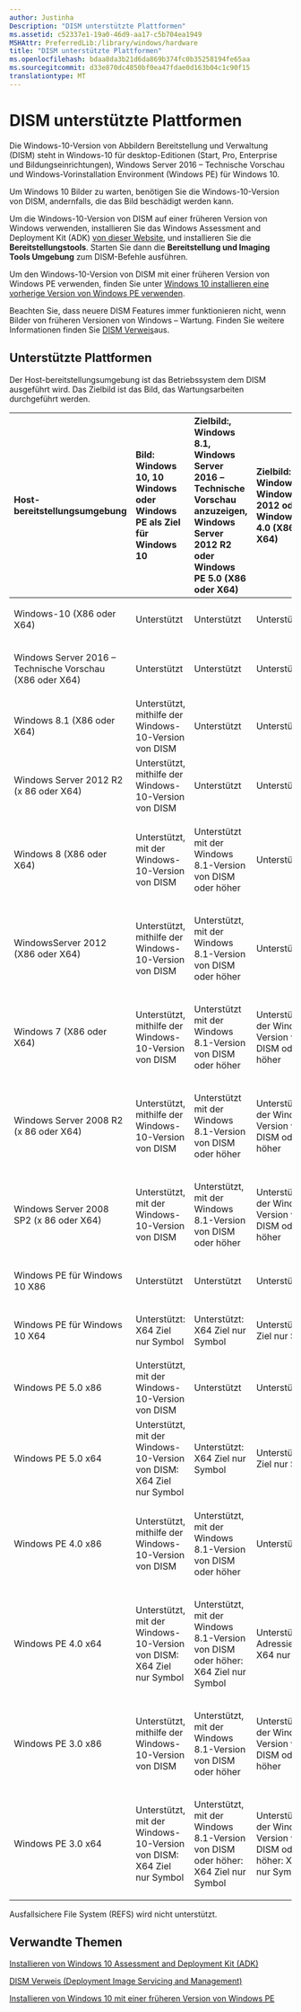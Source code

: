 ```yaml
---
author: Justinha
Description: "DISM unterstützte Plattformen"
ms.assetid: c52337e1-19a0-46d9-aa17-c5b704ea1949
MSHAttr: PreferredLib:/library/windows/hardware
title: "DISM unterstützte Plattformen"
ms.openlocfilehash: bdaa8da3b21d6da869b374fc0b35258194fe65aa
ms.sourcegitcommit: d33e870dc4850bf0ea47fdae0d163b04c1c90f15
translationtype: MT
---
```

# <a name="dism-supported-platforms"></a>DISM unterstützte Plattformen


Die Windows-10-Version von Abbildern Bereitstellung und Verwaltung (DISM) steht in Windows-10 für desktop-Editionen (Start, Pro, Enterprise und Bildungseinrichtungen), Windows Server 2016 – Technische Vorschau und Windows-Vorinstallation Environment (Windows PE) für Windows 10.

Um Windows 10 Bilder zu warten, benötigen Sie die Windows-10-Version von DISM, andernfalls, die das Bild beschädigt werden kann.

Um die Windows-10-Version von DISM auf einer früheren Version von Windows verwenden, installieren Sie das Windows Assessment and Deployment Kit (ADK) [von dieser Website](http://go.microsoft.com/fwlink/p/?LinkId=526803), und installieren Sie die **Bereitstellungstools**. Starten Sie dann die **Bereitstellung und Imaging Tools Umgebung** zum DISM-Befehle ausführen.

Um den Windows-10-Version von DISM mit einer früheren Version von Windows PE verwenden, finden Sie unter [Windows 10 installieren eine vorherige Version von Windows PE verwenden](copy-dism-to-another-computer.md).

Beachten Sie, dass neuere DISM Features immer funktionieren nicht, wenn Bilder von früheren Versionen von Windows – Wartung. Finden Sie weitere Informationen finden Sie [DISM Verweis](dism-reference--deployment-image-servicing-and-management.md)aus.

## <a name="span-iddtspdismspanspan-iddtspdismspansupported-platforms"></a><span id="DTSP_DISM"></span><span id="dtsp_dism"></span>Unterstützte Plattformen


Der Host-bereitstellungsumgebung ist das Betriebssystem dem DISM ausgeführt wird. Das Zielbild ist das Bild, das Wartungsarbeiten durchgeführt werden.

<table>
<colgroup>
<col width="20%" />
<col width="20%" />
<col width="20%" />
<col width="20%" />
<col width="20%" />
</colgroup>
<thead>
<tr class="header">
<th align="left">Host-bereitstellungsumgebung</th>
<th align="left">Bild: Windows 10, 10 Windows oder Windows PE als Ziel für Windows 10</th>
<th align="left">Zielbild:, Windows 8.1, Windows Server 2016 – Technische Vorschau anzuzeigen, Windows Server 2012 R2 oder Windows PE 5.0 (X86 oder X64)</th>
<th align="left">Zielbild: Windows 8, WindowsServer 2012 oder Windows PE 4.0 (X86 oder X64)</th>
<th align="left">Zielbild: Windows 7, Windows Server 2008 R2 oder Windows PE 3.0 (X86 oder X64)</th>
</tr>
</thead>
<tbody>
<tr class="odd">
<td align="left"><p>Windows-10 (X86 oder X64)</p></td>
<td align="left">Unterstützt</td>
<td align="left"><p>Unterstützt</p></td>
<td align="left"><p>Unterstützt</p></td>
<td align="left"><p>Unterstützt</p></td>
</tr>
<tr class="even">
<td align="left"><p>Windows Server 2016 – Technische Vorschau (X86 oder X64)</p></td>
<td align="left">Unterstützt</td>
<td align="left"><p>Unterstützt</p></td>
<td align="left"><p>Unterstützt</p></td>
<td align="left"><p>Unterstützt</p></td>
</tr>
<tr class="odd">
<td align="left"><p>Windows 8.1 (X86 oder X64)</p></td>
<td align="left">Unterstützt, mithilfe der Windows-10-Version von DISM</td>
<td align="left"><p>Unterstützt</p></td>
<td align="left"><p>Unterstützt</p></td>
<td align="left"><p>Unterstützt</p></td>
</tr>
<tr class="even">
<td align="left"><p>Windows Server 2012 R2 (x 86 oder X64)</p></td>
<td align="left">Unterstützt, mithilfe der Windows-10-Version von DISM</td>
<td align="left"><p>Unterstützt</p></td>
<td align="left"><p>Unterstützt</p></td>
<td align="left"><p>Unterstützt</p></td>
</tr>
<tr class="odd">
<td align="left"><p>Windows 8 (X86 oder X64)</p></td>
<td align="left">Unterstützt, mit der Windows-10-Version von DISM</td>
<td align="left"><p>Unterstützt mit der Windows 8.1-Version von DISM oder höher</p></td>
<td align="left"><p>Unterstützt</p></td>
<td align="left"><p>Unterstützt</p></td>
</tr>
<tr class="even">
<td align="left"><p>WindowsServer 2012 (X86 oder X64)</p></td>
<td align="left">Unterstützt, mithilfe der Windows-10-Version von DISM</td>
<td align="left"><p>Unterstützt, mit der Windows 8.1-Version von DISM oder höher</p></td>
<td align="left"><p>Unterstützt</p></td>
<td align="left"><p>Unterstützt</p></td>
</tr>
<tr class="odd">
<td align="left"><p>Windows 7 (X86 oder X64)</p></td>
<td align="left">Unterstützt, mithilfe der Windows-10-Version von DISM</td>
<td align="left"><p>Unterstützt mit der Windows 8.1-Version von DISM oder höher</p></td>
<td align="left"><p>Unterstützt, mit der Windows 8-Version von DISM oder höher</p></td>
<td align="left"><p>Unterstützt</p></td>
</tr>
<tr class="even">
<td align="left"><p>Windows Server 2008 R2 (x 86 oder X64)</p></td>
<td align="left">Unterstützt, mithilfe der Windows-10-Version von DISM</td>
<td align="left"><p>Unterstützt mit der Windows 8.1-Version von DISM oder höher</p></td>
<td align="left"><p>Unterstützt, mit der Windows 8-Version von DISM oder höher</p></td>
<td align="left"><p>Unterstützt</p></td>
</tr>
<tr class="odd">
<td align="left"><p>Windows Server 2008 SP2 (x 86 oder X64)</p></td>
<td align="left">Unterstützt, mit der Windows-10-Version von DISM</td>
<td align="left"><p>Unterstützt, mit der Windows 8.1-Version von DISM oder höher</p></td>
<td align="left"><p>Unterstützt mit der Windows 8-Version von DISM oder höher</p></td>
<td align="left"><p>Unterstützt</p></td>
</tr>
<tr class="even">
<td align="left"><p>Windows PE für Windows 10 X86</p></td>
<td align="left">Unterstützt</td>
<td align="left"><p>Unterstützt</p></td>
<td align="left"><p>Unterstützt</p></td>
<td align="left"><p>Unterstützt</p></td>
</tr>
<tr class="odd">
<td align="left"><p>Windows PE für Windows 10 X64</p></td>
<td align="left">Unterstützt: X64 Ziel nur Symbol</td>
<td align="left"><p>Unterstützt: X64 Ziel nur Symbol</p></td>
<td align="left"><p>Unterstützt: X64 Ziel nur Symbol</p></td>
<td align="left"><p>Unterstützt: X64 Ziel nur Symbol</p></td>
</tr>
<tr class="even">
<td align="left"><p>Windows PE 5.0 x86</p></td>
<td align="left">Unterstützt, mit der Windows-10-Version von DISM</td>
<td align="left"><p>Unterstützt</p></td>
<td align="left"><p>Unterstützt</p></td>
<td align="left"><p>Unterstützt</p></td>
</tr>
<tr class="odd">
<td align="left"><p>Windows PE 5.0 x64</p></td>
<td align="left">Unterstützt, mit der Windows-10-Version von DISM: X64 Ziel nur Symbol</td>
<td align="left"><p>Unterstützt: X64 Ziel nur Symbol</p></td>
<td align="left"><p>Unterstützt: X64 Ziel nur Symbol</p></td>
<td align="left"><p>Unterstützt: X64 Ziel nur Symbol</p></td>
</tr>
<tr class="even">
<td align="left"><p>Windows PE 4.0 x86</p></td>
<td align="left">Unterstützt, mithilfe der Windows-10-Version von DISM</td>
<td align="left"><p>Unterstützt, mit der Windows 8.1-Version von DISM oder höher</p></td>
<td align="left"><p>Unterstützt</p></td>
<td align="left"><p>Unterstützt</p></td>
</tr>
<tr class="odd">
<td align="left"><p>Windows PE 4.0 x64</p></td>
<td align="left">Unterstützt, mit der Windows-10-Version von DISM: X64 Ziel nur Symbol</td>
<td align="left"><p>Unterstützt, mit der Windows 8.1-Version von DISM oder höher: X64 Ziel nur Symbol</p></td>
<td align="left"><p>Unterstützt: Adressieren X64 nur Bild</p></td>
<td align="left"><p>Unterstützt: X64 Ziel nur Symbol</p></td>
</tr>
<tr class="even">
<td align="left"><p>Windows PE 3.0 x86</p></td>
<td align="left">Unterstützt, mithilfe der Windows-10-Version von DISM</td>
<td align="left"><p>Unterstützt, mit der Windows 8.1-Version von DISM oder höher</p></td>
<td align="left"><p>Unterstützt, mit der Windows 8-Version von DISM oder höher</p></td>
<td align="left"><p>Unterstützt</p></td>
</tr>
<tr class="odd">
<td align="left"><p>Windows PE 3.0 x64</p></td>
<td align="left">Unterstützt, mit der Windows-10-Version von DISM: X64 Ziel nur Symbol</td>
<td align="left"><p>Unterstützt, mit der Windows 8.1-Version von DISM oder höher: X64 Ziel nur Symbol</p></td>
<td align="left"><p>Unterstützt, mit der Windows 8-Version von DISM oder höher: X64 Ziel nur Symbol</p></td>
<td align="left"><p>Unterstützt: X64 Ziel nur Symbol</p></td>
</tr>
</tbody>
</table>

 

Ausfallsichere File System (REFS) wird nicht unterstützt.

## <a name="span-idrelatedtopicsspanrelated-topics"></a><span id="related_topics"></span>Verwandte Themen


[Installieren von Windows 10 Assessment and Deployment Kit (ADK)](http://go.microsoft.com/fwlink/p/?LinkId=526803)

[DISM Verweis (Deployment Image Servicing and Management)](dism-reference--deployment-image-servicing-and-management.md)

[Installieren von Windows 10 mit einer früheren Version von Windows PE](copy-dism-to-another-computer.md)

 

 







